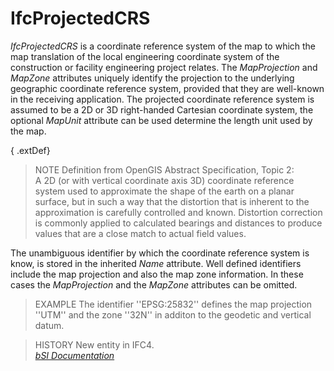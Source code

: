 IfcProjectedCRS
===============
_IfcProjectedCRS_ is a coordinate reference system of the map to which the map
translation of the local engineering coordinate system of the construction or
facility engineering project relates. The _MapProjection_ and _MapZone_
attributes uniquely identify the projection to the underlying geographic
coordinate reference system, provided that they are well-known in the
receiving application. The projected coordinate reference system is assumed to
be a 2D or 3D right-handed Cartesian coordinate system, the optional _MapUnit_
attribute can be used determine the length unit used by the map.  
  
{ .extDef}  
> NOTE  Definition from OpenGIS Abstract Specification, Topic 2:  
> A 2D (or with vertical coordinate axis 3D) coordinate reference system used
> to approximate the shape of the earth on a planar surface, but in such a way
> that the distortion that is inherent to the approximation is carefully
> controlled and known. Distortion correction is commonly applied to
> calculated bearings and distances to produce values that are a close match
> to actual field values.  
  
The unambiguous identifier by which the coordinate reference system is know,
is stored in the inherited _Name_ attribute. Well defined identifiers include
the map projection and also the map zone information. In these cases the
_MapProjection_ and the _MapZone_ attributes can be omitted.  
  
> EXAMPLE  The identifier ''EPSG:25832'' defines the map projection ''UTM''
> and the zone ''32N'' in additon to the geodetic and vertical datum.  
  
> HISTORY  New entity in IFC4.  
[ _bSI
Documentation_](https://standards.buildingsmart.org/IFC/DEV/IFC4_2/FINAL/HTML/schema/ifcrepresentationresource/lexical/ifcprojectedcrs.htm)


